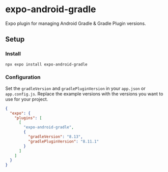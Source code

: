 # expo-android-gradle

Expo plugin for managing Android Gradle & Gradle Plugin versions.

## Setup

### Install

```bash
npx expo install expo-android-gradle
```

### Configuration

Set the `gradleVersion` and `gradlePluginVersion` in your `app.json` or `app.config.js`.
Replace the example versions with the versions you want to use for your project.

```json
{
  "expo": {
    "plugins": [
      [
        "expo-android-gradle",
        {
          "gradleVersion": "8.13",
          "gradlePluginVersion": "8.11.1"
        }
      ]
    ]
  }
}
```
